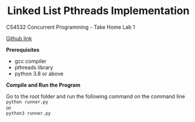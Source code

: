 <h1 align="center"> Linked List Pthreads Implementation </h1>   

CS4532 Concurrent Programming - Take Home Lab 1    

[Github link](https://github.com/PasinduUd/linked-list-pthreads-implementation)

**Prerequisites**
 - gcc compiler 
 - pthreads library
 - python 3.8 or above

**Compile and Run the Program**

Go to the root folder and run the following command on the command line  
`python runner.py`  
or  
`python3 runner.py`
